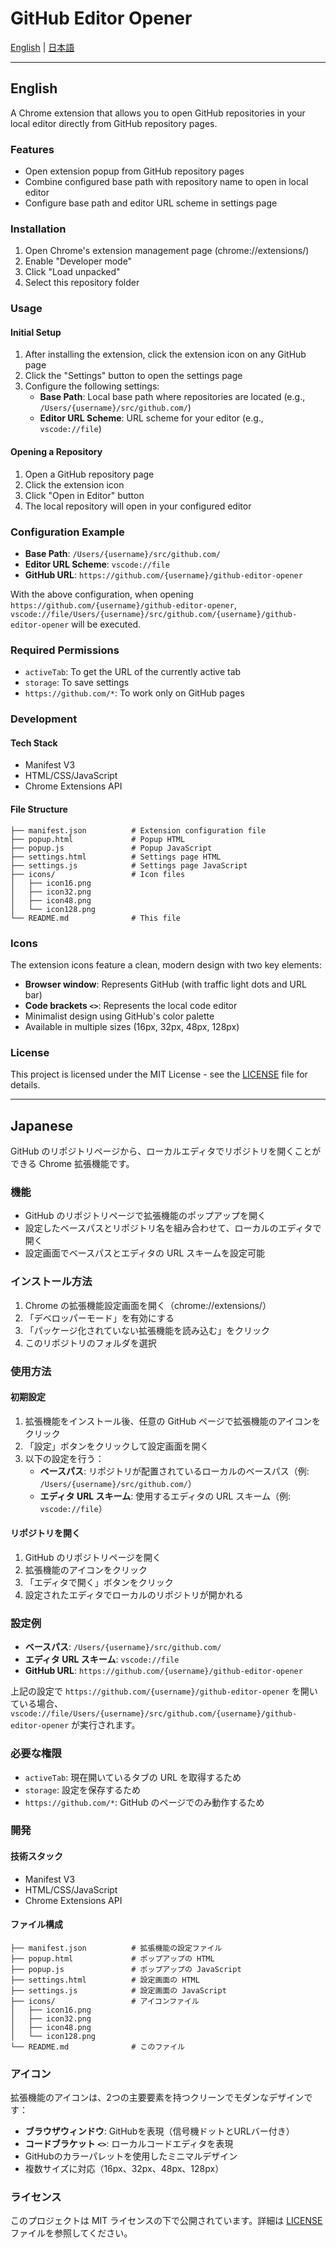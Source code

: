 # GitHub Editor Opener

[English](#english) | [日本語](#japanese)

---

## English

A Chrome extension that allows you to open GitHub repositories in your local editor directly from GitHub repository pages.

### Features

- Open extension popup from GitHub repository pages
- Combine configured base path with repository name to open in local editor
- Configure base path and editor URL scheme in settings page

### Installation

1. Open Chrome's extension management page (chrome://extensions/)
2. Enable "Developer mode"
3. Click "Load unpacked"
4. Select this repository folder

### Usage

#### Initial Setup

1. After installing the extension, click the extension icon on any GitHub page
2. Click the "Settings" button to open the settings page
3. Configure the following settings:
   - **Base Path**: Local base path where repositories are located (e.g., `/Users/{username}/src/github.com/`)
   - **Editor URL Scheme**: URL scheme for your editor (e.g., `vscode://file`)

#### Opening a Repository

1. Open a GitHub repository page
2. Click the extension icon
3. Click "Open in Editor" button
4. The local repository will open in your configured editor

### Configuration Example

- **Base Path**: `/Users/{username}/src/github.com/`
- **Editor URL Scheme**: `vscode://file`
- **GitHub URL**: `https://github.com/{username}/github-editor-opener`

With the above configuration, when opening `https://github.com/{username}/github-editor-opener`,  
`vscode://file/Users/{username}/src/github.com/{username}/github-editor-opener` will be executed.

### Required Permissions

- `activeTab`: To get the URL of the currently active tab
- `storage`: To save settings
- `https://github.com/*`: To work only on GitHub pages

### Development

#### Tech Stack

- Manifest V3
- HTML/CSS/JavaScript
- Chrome Extensions API

#### File Structure

```
├── manifest.json          # Extension configuration file
├── popup.html             # Popup HTML
├── popup.js               # Popup JavaScript
├── settings.html          # Settings page HTML
├── settings.js            # Settings page JavaScript
├── icons/                 # Icon files
│   ├── icon16.png
│   ├── icon32.png
│   ├── icon48.png
│   └── icon128.png
└── README.md              # This file
```

### Icons

The extension icons feature a clean, modern design with two key elements:
- **Browser window**: Represents GitHub (with traffic light dots and URL bar)
- **Code brackets `<>`**: Represents the local code editor
- Minimalist design using GitHub's color palette
- Available in multiple sizes (16px, 32px, 48px, 128px)

### License

This project is licensed under the MIT License - see the [LICENSE](LICENSE) file for details.

---

## Japanese

GitHub のリポジトリページから、ローカルエディタでリポジトリを開くことができる Chrome 拡張機能です。

### 機能

- GitHub のリポジトリページで拡張機能のポップアップを開く
- 設定したベースパスとリポジトリ名を組み合わせて、ローカルのエディタで開く
- 設定画面でベースパスとエディタの URL スキームを設定可能

### インストール方法

1. Chrome の拡張機能設定画面を開く（chrome://extensions/）
2. 「デベロッパーモード」を有効にする
3. 「パッケージ化されていない拡張機能を読み込む」をクリック
4. このリポジトリのフォルダを選択

### 使用方法

#### 初期設定

1. 拡張機能をインストール後、任意の GitHub ページで拡張機能のアイコンをクリック
2. 「設定」ボタンをクリックして設定画面を開く
3. 以下の設定を行う：
   - **ベースパス**: リポジトリが配置されているローカルのベースパス（例: `/Users/{username}/src/github.com/`）
   - **エディタ URL スキーム**: 使用するエディタの URL スキーム（例: `vscode://file`）

#### リポジトリを開く

1. GitHub のリポジトリページを開く
2. 拡張機能のアイコンをクリック
3. 「エディタで開く」ボタンをクリック
4. 設定されたエディタでローカルのリポジトリが開かれる

### 設定例

- **ベースパス**: `/Users/{username}/src/github.com/`
- **エディタ URL スキーム**: `vscode://file`
- **GitHub URL**: `https://github.com/{username}/github-editor-opener`

上記の設定で `https://github.com/{username}/github-editor-opener` を開いている場合、  
`vscode://file/Users/{username}/src/github.com/{username}/github-editor-opener` が実行されます。

### 必要な権限

- `activeTab`: 現在開いているタブの URL を取得するため
- `storage`: 設定を保存するため
- `https://github.com/*`: GitHub のページでのみ動作するため

### 開発

#### 技術スタック

- Manifest V3
- HTML/CSS/JavaScript
- Chrome Extensions API

#### ファイル構成

```
├── manifest.json          # 拡張機能の設定ファイル
├── popup.html             # ポップアップの HTML
├── popup.js               # ポップアップの JavaScript
├── settings.html          # 設定画面の HTML
├── settings.js            # 設定画面の JavaScript
├── icons/                 # アイコンファイル
│   ├── icon16.png
│   ├── icon32.png
│   ├── icon48.png
│   └── icon128.png
└── README.md              # このファイル
```

### アイコン

拡張機能のアイコンは、2つの主要要素を持つクリーンでモダンなデザインです：
- **ブラウザウィンドウ**: GitHubを表現（信号機ドットとURLバー付き）
- **コードブラケット `<>`**: ローカルコードエディタを表現
- GitHubのカラーパレットを使用したミニマルデザイン
- 複数サイズに対応（16px、32px、48px、128px）

### ライセンス

このプロジェクトは MIT ライセンスの下で公開されています。詳細は [LICENSE](LICENSE) ファイルを参照してください。